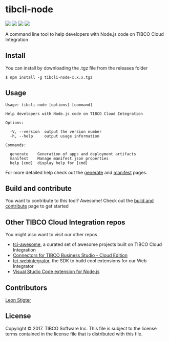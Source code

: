 # tibcli-node

![](https://travis-ci.org/TIBCOSoftware/tibcli-node.svg)
![](https://img.shields.io/badge/release-v0.3.1-blue.svg)
![](https://img.shields.io/badge/dependencies-up%20to%20date-green.svg)
![](https://img.shields.io/badge/license-BSD%20style-blue.svg)

A command line tool to help developers with Node.js code on TIBCO Cloud Integration

## Install
You can install by downloading the .tgz file from the releases folder
```
$ npm install -g tibcli-node-x.x.x.tgz
```

## Usage
```
Usage: tibcli-node [options] [command]

Help developers with Node.js code on TIBCO Cloud Integration

Options:

  -V, --version  output the version number
  -h, --help     output usage information

Commands:

  generate    Generation of apps and deployment artifacts
  manifest    Manage manifest.json properties
  help [cmd]  display help for [cmd]
```
For more detailed help check out the [generate](docs/generate.md) and [manifest](docs/manifest.md) pages.

## Build and contribute
You want to contribute to this tool? Awesome! Check out the [build and contribute](docs/build-and-contribute.md) page to get started

## Other TIBCO Cloud Integration repos
You might also want to visit our other repos
* [tci-awesome](https://github.com/TIBCOSoftware/tci-awesome), a curated set of awesome projects built on TIBCO Cloud Integration
* [Connectors for TIBCO Business Studio - Cloud Edition](https://github.com/TIBCOSoftware/tci-studio-samples)
* [tci-webintegrator](https://github.com/TIBCOSoftware/tci-webintegrator), the SDK to build cool extensions for our Web Integrator
* [Visual Studio Code extension for Node.js](https://github.com/TIBCOSoftware/vscode-extension-tci)

## Contributors
[Leon Stigter](https://github.com/retgits)

## License
Copyright © 2017. TIBCO Software Inc. This file is subject to the license terms contained in the license file that is distributed with this file.

